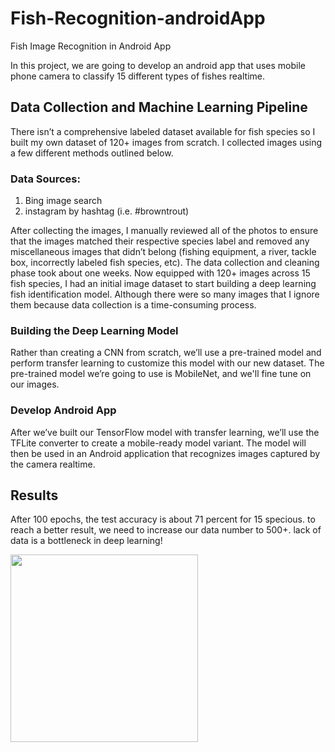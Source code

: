 # Fish-Recognition-androidApp
Fish Image Recognition in Android App 

In this project, we are going to develop an android app that uses mobile phone camera to classify 15 different types of fishes realtime.

## Data Collection and Machine Learning Pipeline

There isn’t a comprehensive labeled dataset available for fish species so I built my own dataset of 120+ images from scratch. 
I collected images using a few different methods outlined below.

### Data Sources:

1) Bing image search
2) instagram by hashtag (i.e. #browntrout)

After collecting the images, I manually reviewed all of the photos to ensure that the images matched their respective species label and removed any miscellaneous images that didn’t belong (fishing equipment, a river, tackle box, incorrectly labeled fish species, etc).
The data collection and cleaning phase took about one weeks. Now equipped with 120+ images across 15 fish species, I had an initial image dataset to start building a deep learning fish identification model. 
Although there were so many images that I ignore them because data collection is a time-consuming process.

### Building the Deep Learning Model
Rather than creating a CNN from scratch, we’ll use a pre-trained model and perform transfer learning to customize this model with our new dataset. The pre-trained model we’re going to use is MobileNet, and we'll fine tune on our images.

### Develop Android App
After we’ve built our TensorFlow model with transfer learning, we’ll use the TFLite converter to create a mobile-ready model variant. The model will then be used in an Android application that recognizes images captured by the camera realtime.

## Results
After 100 epochs, the test accuracy is about 71 percent for 15 specious. to reach a better result, we need to increase our data number to 500+. lack of data is a bottleneck in deep learning!



<img src="https://user-images.githubusercontent.com/51213071/92834467-4f379f00-f3ef-11ea-9b42-971cda9a2715.png" width="300">






